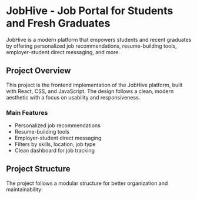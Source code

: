 # JobHive - Job Portal for Students and Fresh Graduates

JobHive is a modern platform that empowers students and recent graduates by offering personalized job recommendations, resume-building tools, employer-student direct messaging, and more.

## Project Overview

This project is the frontend implementation of the JobHive platform, built with React, CSS, and JavaScript. The design follows a clean, modern aesthetic with a focus on usability and responsiveness.

### Main Features

- Personalized job recommendations
- Resume-building tools
- Employer-student direct messaging
- Filters by skills, location, job type
- Clean dashboard for job tracking

## Project Structure

The project follows a modular structure for better organization and maintainability:

